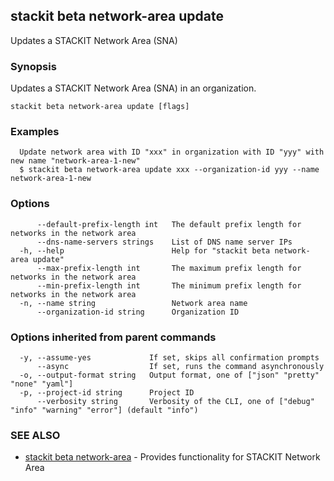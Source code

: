 ## stackit beta network-area update

Updates a STACKIT Network Area (SNA)

### Synopsis

Updates a STACKIT Network Area (SNA) in an organization.

```
stackit beta network-area update [flags]
```

### Examples

```
  Update network area with ID "xxx" in organization with ID "yyy" with new name "network-area-1-new"
  $ stackit beta network-area update xxx --organization-id yyy --name network-area-1-new
```

### Options

```
      --default-prefix-length int   The default prefix length for networks in the network area
      --dns-name-servers strings    List of DNS name server IPs
  -h, --help                        Help for "stackit beta network-area update"
      --max-prefix-length int       The maximum prefix length for networks in the network area
      --min-prefix-length int       The minimum prefix length for networks in the network area
  -n, --name string                 Network area name
      --organization-id string      Organization ID
```

### Options inherited from parent commands

```
  -y, --assume-yes             If set, skips all confirmation prompts
      --async                  If set, runs the command asynchronously
  -o, --output-format string   Output format, one of ["json" "pretty" "none" "yaml"]
  -p, --project-id string      Project ID
      --verbosity string       Verbosity of the CLI, one of ["debug" "info" "warning" "error"] (default "info")
```

### SEE ALSO

* [stackit beta network-area](./stackit_beta_network-area.md)	 - Provides functionality for STACKIT Network Area

